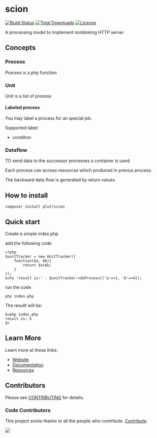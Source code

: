 # scion


[![Build Status](https://travis-ci.org/pluf/Slim.svg?branch=4.x)](https://travis-ci.org/slimphp/Slim)
[![Total Downloads](https://poser.pugx.org/pluf/scion/downloads)](https://packagist.org/packages/pluf/scion)
[![License](https://poser.pugx.org/pluf/scion/license)](https://packagist.org/packages/pluf/scion)

A processing model to implement nonbloking HTTP server

## Concepts

### Process

Process is a php function

### Unit

Unit is a list of process

#### Labeled process

You may label a process for an special job.

Supported label:

- condition

### Dataflow

TO send data to the successor processes a container is used.

Each process can access resources which produced in previus process.

The backward data flow is generated by return values.


## How to install


	composer install pluf/scion
	
## Quick start

Create a simple index.php

add the following code

	<?php
	$unitTracker = new UnitTracker([
		function($a, $b){
			return $a+$b;
		}
	]);
	echo 'result is:' . $unitTracker->doProcess(['a'=>1, 'b'=>4]);

run the code

	php index.php

The resullt will be:

	$>php index.php
	result is: 5
	$>


## Learn More

Learn more at these links:

- [Website](https://pluf.ir/products/scion)
- [Documentation](https://pluf.ir/products/scion-document)
- [Resources](https://pluf.ir/products/scion-Resources)


## Contributors

Please see [CONTRIBUTING](CONTRIBUTING.md) for details.


### Code Contributors

This project exists thanks to all the people who contribute. [Contribute](CONTRIBUTING.md).

<a href="https://github.com/pluf/scion/graphs/contributors">
    <img src="https://opencollective.com/pluf/contributors.svg?width=890&button=false" />
</a>
